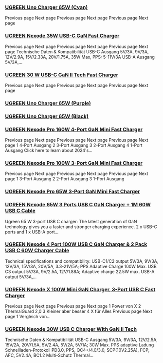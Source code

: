 ### [UGREEN Uno Charger 65W (Cyan)](https://eu.ugreen.com/products/ugreen-uno-65w-usb-c-gan-charger) ###

 Previous page Next page Previous page Next page Previous page Next page

### [UGREEN Nexode 35W USB-C GaN Fast Charger](https://eu.ugreen.com/products/ugreen-nexode-35w-usb-c-gan-fast-charger) ###

Previous page Next page Previous page Next page Previous page Next page Technische Daten & Kompatibilität USB-C Ausgang 5V/3A, 9V/3A, 12V/2.9A, 15V/2.33A, 20V/1.75A, 35W Max, PPS: 5-11V/3A USB-A Ausgang 5V/3A,...

### [UGREEN 30 W USB-C GaN II Tech Fast Charger](https://eu.ugreen.com/products/ugreen-30w-usb-c-ladegerat-gan-ii-tech-schnellladegerat) ###

 Previous page Next page Previous page Next page Previous page Next page

### [UGREEN Uno Charger 65W (Purple)](https://eu.ugreen.com/products/nexode-rg-65w-charger-purple) ###

### [UGREEN Uno Charger 65W (Black)](https://eu.ugreen.com/products/nexode-rg-65w-charger-black) ###

### [UGREEN Nexode Pro 160W 4-Port GaN Mini Fast Charger](https://eu.ugreen.com/products/ugreen-nexode-pro-160w-gan-fast-charger) ###

Previous page Next page Previous page Next page Previous page Next page 1 4-Port Ausgang 2 3-Port Ausgang 3 2-Port Ausgang 4 1-Port Ausgang Click here to learn about 2024's...

### [UGREEN Nexode Pro 100W 3-Port GaN Mini Fast Charger](https://eu.ugreen.com/products/ugreen-nexode-pro-100w-gan-fast-charger) ###

 Previous page Next page Previous page Next page Previous page Next page 1 3-Port Ausgang 2 2-Port Ausgang 3 1-Port Ausgang

### [UGREEN Nexode Pro 65W 3-Port GaN Mini Fast Charger](https://eu.ugreen.com/products/nexode-pro-65w-3-port-gan-mini-fast-charger) ###

### [UGREEN Nexode 65W 3 Ports USB C GaN Charger + 1M 60W USB C Cable](https://eu.ugreen.com/products/ugreen-nexode-65w-usb-c-gan-charger-3-ports-wall-charger-1m-60w-usb-c-cable) ###

Ugreen 65 W 3-port USB C charger: The latest generation of GaN technology gives you a faster and stronger charging experience. 2 x USB-C ports and 1 x USB-A port...

### [UGREEN Nexode 4 Port 100W USB C GaN Charger & 2 Pack USB C 60W Charger Cable](https://eu.ugreen.com/products/ugreen-nexode-4-port-100w-usb-c-gan-charger-2-pack-usb-c-100w-charger-cable) ###

Technical specifications and compatibility: USB-C1/C2 output 5V/3A, 9V/3A, 12V/3A, 15V/3A, 20V/5A, 3.3-21V/5A; PPS Adaptive Charge 100W Max. USB C3 output 5V/3A, 9V/2.5A, 12V/1.88A; Adaptive charge 22.5W max. USB-A output 5V/3A,...

### [UGREEN Nexode X 100W Mini GaN Charger, 3-Port USB C Fast Charger](https://eu.ugreen.com/products/ugreen-nexode-x-100w-mini-gan-charger) ###

Previous page Next page Previous page Next page 1 Power von X 2 ThermalGuard 2,0 3 Kleiner aber besser 4 X für Alles Previous page Next page 1 Vergleich von...

### [UGREEN Nexode 30W USB C Charger With GaN II Tech](https://eu.ugreen.com/products/ugreen-nexode-30w-usb-c-ladegerat-mini-usb-c-netzteil-gan-ii-tech-adapter-kompatibel-mit-macbook-air-iphone-14-pro-max-14-plus-13-12-galaxy-s22-s21-fe-ipad-pro-tab-s8-a8-pixel-7-airpods) ###

Technische Daten & Kompatibilität USB-C Ausgang 5V/3A, 9V/3A, 12V/2.5A, 15V/2A, 20V/1.5A, 5V/2.4A, 5V/2A, 5V/1A; 30W Max. PPS adaptive Ladung Schnellladen-Protokoll PD3.0, PPS, QC4+/4.0/3.0, SCP(10V2.25A), FCP, AFC, 5V2.4A, BC1.2 Multi-Schutz Thermal...
